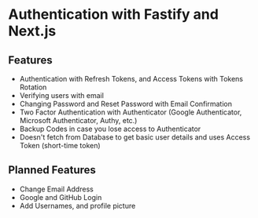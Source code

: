 # Authentication with Fastify and Next.js

## Features
- Authentication with Refresh Tokens, and Access Tokens with Tokens Rotation
- Verifying users with email
- Changing Password and Reset Password with Email Confirmation
- Two Factor Authentication with Authenticator (Google Authenticator, Microsoft Authenticator, Authy, etc.)
- Backup Codes in case you lose access to Authenticator
- Doesn't fetch from Database to get basic user details and uses Access Token (short-time token)

## Planned Features
- Change Email Address
- Google and GitHub Login
- Add Usernames, and profile picture
